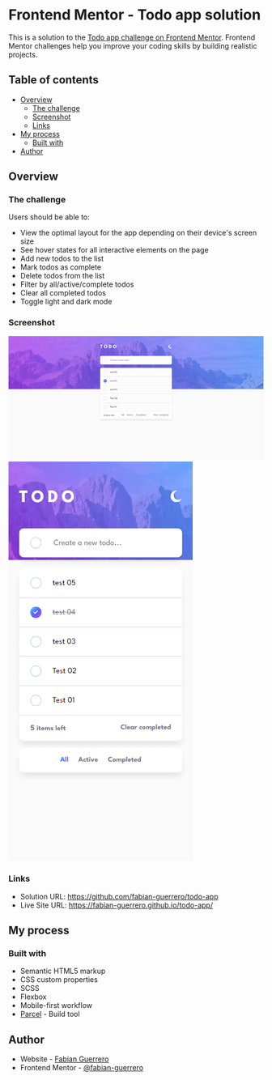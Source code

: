 # Frontend Mentor - Todo app solution

This is a solution to the [Todo app challenge on Frontend Mentor](https://www.frontendmentor.io/challenges/todo-app-Su1_KokOW). Frontend Mentor challenges help you improve your coding skills by building realistic projects. 

## Table of contents

- [Overview](#overview)
  - [The challenge](#the-challenge)
  - [Screenshot](#screenshot)
  - [Links](#links)
- [My process](#my-process)
  - [Built with](#built-with)
- [Author](#author)

## Overview

### The challenge

Users should be able to:

- View the optimal layout for the app depending on their device's screen size
- See hover states for all interactive elements on the page
- Add new todos to the list
- Mark todos as complete
- Delete todos from the list
- Filter by all/active/complete todos
- Clear all completed todos
- Toggle light and dark mode

### Screenshot

![](./screenshot/desktop.jpg)
![](./screenshot/mobile.jpg)

### Links

- Solution URL: https://github.com/fabian-guerrero/todo-app
- Live Site URL: https://fabian-guerrero.github.io/todo-app/

## My process

### Built with

- Semantic HTML5 markup
- CSS custom properties
- SCSS
- Flexbox
- Mobile-first workflow
- [Parcel](https://parceljs.org/) - Build tool

## Author

- Website - [Fabian Guerrero](https://github.com/fabian-guerrero)
- Frontend Mentor - [@fabian-guerrero](https://www.frontendmentor.io/profile/fabian-guerrero)

